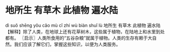 # 地所生     有草木     此植物     遍水陆

dì suǒ shēng 	yǒu cǎo mù 	cǐ zhí wù 	biàn shuǐ lù
地所生 	有草木 	此植物 	遍水陆
【解释】除了人类，在地球上还有花草树木，这些属于植物，在陆地上和水里到处都有。
〖启示〗人类所食用的“五谷杂粮”就属于植物。人类的生存有赖于大自然。我们应该了解它们，掌握这些知识，以便为人类服务。
